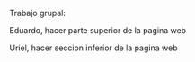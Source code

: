 Trabajo grupal:

Eduardo, hacer parte superior de la pagina web

Uriel, hacer seccion inferior de la pagina web

